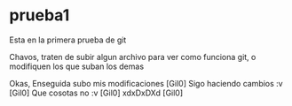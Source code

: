 # prueba1
Esta en la primera prueba de git

Chavos, traten de subir algun archivo para ver como funciona git, o modifiquen los que suban los demas

Okas, Enseguida subo mis modificaciones [Gil0]
Sigo haciendo cambios :v [Gil0]
Que cosotas no :v [Gil0]
xdxDxDXd [Gil0]